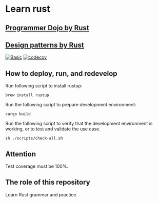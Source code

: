 # Learn rust

## [Programmer Dojo by Rust](./src/dojo)
## [Design patterns by Rust](./src/design_pattern)

[![Basic](https://github.com/VWWL/rust-guide/actions/workflows/main.yml/badge.svg)](https://github.com/VWWL/rust-guide/actions/workflows/main.yml/badge.svg)
[![codecov](https://codecov.io/gh/VWWL/rust-guide/branch/master/graph/badge.svg)](https://codecov.io/gh/VWWL/rust-guide)

## How to deploy, run, and redevelop

Run following script to install rustup:
~~~shell
brew install rustup
~~~

Run the following script to prepare development environment:
~~~shell
cargo build
~~~

Run the following script to verify that the development environment is working, or to test and validate the use case.
~~~shell
sh ./scripts/check-all.sh
~~~

## Attention
Test coverage must be 100%.

## The role of this repository

Learn Rust grammar and practice.
